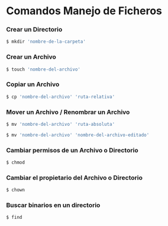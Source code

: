 # Comandos Manejo de Ficheros

### Crear un Directorio
```bash
$ mkdir 'nombre-de-la-carpeta'
```

### Crear un Archivo
```bash
$ touch 'nombre-del-archivo'
```

### Copiar un Archivo
```bash
$ cp 'nombre-del-archivo' 'ruta-relativa'
```

### Mover un Archivo / Renombrar un Archivo
```bash
$ mv 'nombre-del-archivo' 'ruta-absoluta'

$ mv 'nombre-del-archivo' 'nombre-del-archivo-editado'
```

### Cambiar permisos de un Archivo o Directorio
```bash
$ chmod
```

### Cambiar el propietario del Archivo o Directorio
```bash
$ chown
```

### Buscar binarios en un directorio
```bash
$ find
```